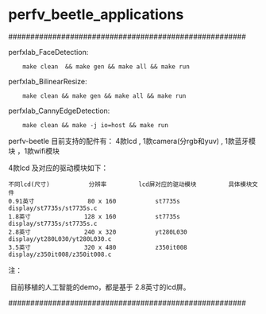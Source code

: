 # perfv_beetle_applications

######################################################
  
perfxlab_FaceDetection:
 
        make clean  && make gen && make all && make run

perfxlab_BilinearResize:

        make clean && make gen && make all && make run

perfxlab_CannyEdgeDetection:

        make clean && make -j io=host && make run
        
        
 perfv-beetle 目前支持的配件有：
    4款lcd , 1款camera(分rgb和yuv) , 1款蓝牙模块 ，1款wifi模块
        
 
 4款lcd 及对应的驱动模块如下：

```
不同lcd(尺寸)			分辨率			lcd屏对应的驱动模块			具体模块文件
0.91英寸				 80 x 160			st7735s						display/st7735s/st7735s.c
1.8英寸				128 x 160			st7735s						display/st7735s/st7735s.c
2.8英寸				240 x 320			yt280L030					display/yt280L030/yt280L030.c
3.5英寸				320 x 480			z350it008					display/z350it008/z350it008.c
```

注：

​		目前移植的人工智能的demo，都是基于 2.8英寸的lcd屏。
  

######################################################
